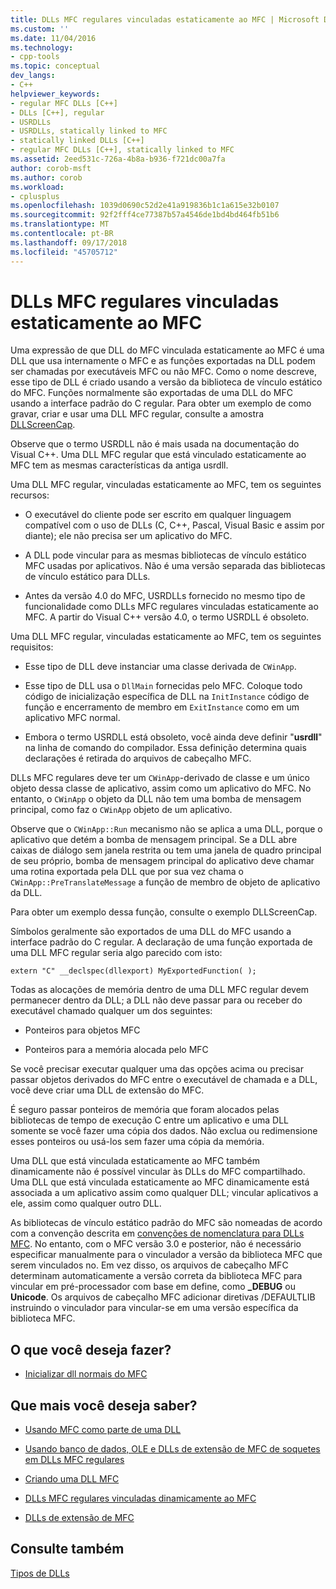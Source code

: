 ```yaml
---
title: DLLs MFC regulares vinculadas estaticamente ao MFC | Microsoft Docs
ms.custom: ''
ms.date: 11/04/2016
ms.technology:
- cpp-tools
ms.topic: conceptual
dev_langs:
- C++
helpviewer_keywords:
- regular MFC DLLs [C++]
- DLLs [C++], regular
- USRDLLs
- USRDLLs, statically linked to MFC
- statically linked DLLs [C++]
- regular MFC DLLs [C++], statically linked to MFC
ms.assetid: 2eed531c-726a-4b8a-b936-f721dc00a7fa
author: corob-msft
ms.author: corob
ms.workload:
- cplusplus
ms.openlocfilehash: 1039d0690c52d2e41a919836b1c1a615e32b0107
ms.sourcegitcommit: 92f2fff4ce77387b57a4546de1bd4bd464fb51b6
ms.translationtype: MT
ms.contentlocale: pt-BR
ms.lasthandoff: 09/17/2018
ms.locfileid: "45705712"
---
```

# <a name="regular-mfc-dlls-statically-linked-to-mfc"></a>DLLs MFC regulares vinculadas estaticamente ao MFC

Uma expressão de que DLL do MFC vinculada estaticamente ao MFC é uma DLL que usa internamente o MFC e as funções exportadas na DLL podem ser chamadas por executáveis MFC ou não MFC. Como o nome descreve, esse tipo de DLL é criado usando a versão da biblioteca de vínculo estático do MFC. Funções normalmente são exportadas de uma DLL do MFC usando a interface padrão do C regular. Para obter um exemplo de como gravar, criar e usar uma DLL MFC regular, consulte a amostra [DLLScreenCap](https://github.com/Microsoft/VCSamples/tree/master/VC2010Samples/MFC/advanced/DllScreenCap).

Observe que o termo USRDLL não é mais usada na documentação do Visual C++. Uma DLL MFC regular que está vinculado estaticamente ao MFC tem as mesmas características da antiga usrdll.

Uma DLL MFC regular, vinculadas estaticamente ao MFC, tem os seguintes recursos:

- O executável do cliente pode ser escrito em qualquer linguagem compatível com o uso de DLLs (C, C++, Pascal, Visual Basic e assim por diante); ele não precisa ser um aplicativo do MFC.

- A DLL pode vincular para as mesmas bibliotecas de vínculo estático MFC usadas por aplicativos. Não é uma versão separada das bibliotecas de vínculo estático para DLLs.

- Antes da versão 4.0 do MFC, USRDLLs fornecido no mesmo tipo de funcionalidade como DLLs MFC regulares vinculadas estaticamente ao MFC. A partir do Visual C++ versão 4.0, o termo USRDLL é obsoleto.

Uma DLL MFC regular, vinculadas estaticamente ao MFC, tem os seguintes requisitos:

- Esse tipo de DLL deve instanciar uma classe derivada de `CWinApp`.

- Esse tipo de DLL usa o `DllMain` fornecidas pelo MFC. Coloque todo código de inicialização específica de DLL na `InitInstance` código de função e encerramento de membro em `ExitInstance` como em um aplicativo MFC normal.

- Embora o termo USRDLL está obsoleto, você ainda deve definir "**usrdll**" na linha de comando do compilador. Essa definição determina quais declarações é retirada do arquivos de cabeçalho MFC.

DLLs MFC regulares deve ter um `CWinApp`-derivado de classe e um único objeto dessa classe de aplicativo, assim como um aplicativo do MFC. No entanto, o `CWinApp` o objeto da DLL não tem uma bomba de mensagem principal, como faz o `CWinApp` objeto de um aplicativo.

Observe que o `CWinApp::Run` mecanismo não se aplica a uma DLL, porque o aplicativo que detém a bomba de mensagem principal. Se a DLL abre caixas de diálogo sem janela restrita ou tem uma janela de quadro principal de seu próprio, bomba de mensagem principal do aplicativo deve chamar uma rotina exportada pela DLL que por sua vez chama o `CWinApp::PreTranslateMessage` a função de membro de objeto de aplicativo da DLL.

Para obter um exemplo dessa função, consulte o exemplo DLLScreenCap.

Símbolos geralmente são exportados de uma DLL do MFC usando a interface padrão do C regular. A declaração de uma função exportada de uma DLL MFC regular seria algo parecido com isto:

```
extern "C" __declspec(dllexport) MyExportedFunction( );
```

Todas as alocações de memória dentro de uma DLL MFC regular devem permanecer dentro da DLL; a DLL não deve passar para ou receber do executável chamado qualquer um dos seguintes:

- Ponteiros para objetos MFC

- Ponteiros para a memória alocada pelo MFC

Se você precisar executar qualquer uma das opções acima ou precisar passar objetos derivados do MFC entre o executável de chamada e a DLL, você deve criar uma DLL de extensão do MFC.

É seguro passar ponteiros de memória que foram alocados pelas bibliotecas de tempo de execução C entre um aplicativo e uma DLL somente se você fazer uma cópia dos dados. Não exclua ou redimensione esses ponteiros ou usá-los sem fazer uma cópia da memória.

Uma DLL que está vinculada estaticamente ao MFC também dinamicamente não é possível vincular às DLLs do MFC compartilhado. Uma DLL que está vinculada estaticamente ao MFC dinamicamente está associada a um aplicativo assim como qualquer DLL; vincular aplicativos a ele, assim como qualquer outro DLL.

As bibliotecas de vínculo estático padrão do MFC são nomeadas de acordo com a convenção descrita em [convenções de nomenclatura para DLLs MFC](../mfc/mfc-library-versions.md#mfc-static-library-naming-conventions). No entanto, com o MFC versão 3.0 e posterior, não é necessário especificar manualmente para o vinculador a versão da biblioteca MFC que serem vinculados no. Em vez disso, os arquivos de cabeçalho MFC determinam automaticamente a versão correta da biblioteca MFC para vincular em pré-processador com base em define, como  **\_DEBUG** ou **Unicode**. Os arquivos de cabeçalho MFC adicionar diretivas /DEFAULTLIB instruindo o vinculador para vincular-se em uma versão específica da biblioteca MFC.

## <a name="what-do-you-want-to-do"></a>O que você deseja fazer?

- [Inicializar dll normais do MFC](../build/run-time-library-behavior.md#initializing-regular-dlls)

## <a name="what-do-you-want-to-know-more-about"></a>Que mais você deseja saber?

- [Usando MFC como parte de uma DLL](../mfc/tn011-using-mfc-as-part-of-a-dll.md)

- [Usando banco de dados, OLE e DLLs de extensão de MFC de soquetes em DLLs MFC regulares](../build/using-database-ole-and-sockets-extension-dlls-in-regular-dlls.md)

- [Criando uma DLL MFC](../mfc/reference/mfc-dll-wizard.md)

- [DLLs MFC regulares vinculadas dinamicamente ao MFC](../build/regular-dlls-dynamically-linked-to-mfc.md)

- [DLLs de extensão de MFC](../build/extension-dlls-overview.md)

## <a name="see-also"></a>Consulte também

[Tipos de DLLs](../build/kinds-of-dlls.md)